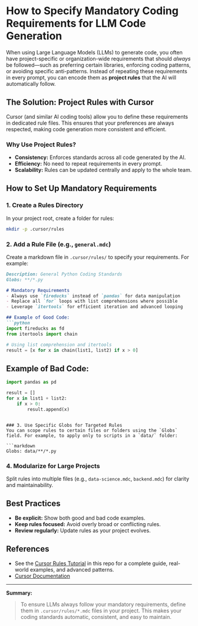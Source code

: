 # How to Specify Mandatory Coding Requirements for LLM Code Generation

When using Large Language Models (LLMs) to generate code, you often have project-specific or organization-wide requirements that should *always* be followed—such as preferring certain libraries, enforcing coding patterns, or avoiding specific anti-patterns. Instead of repeating these requirements in every prompt, you can encode them as **project rules** that the AI will automatically follow.

## The Solution: Project Rules with Cursor

Cursor (and similar AI coding tools) allow you to define these requirements in dedicated rule files. This ensures that your preferences are always respected, making code generation more consistent and efficient.

### Why Use Project Rules?
- **Consistency:** Enforces standards across all code generated by the AI.
- **Efficiency:** No need to repeat requirements in every prompt.
- **Scalability:** Rules can be updated centrally and apply to the whole team.

## How to Set Up Mandatory Requirements

### 1. Create a Rules Directory
In your project root, create a folder for rules:

```bash
mkdir -p .cursor/rules
```

### 2. Add a Rule File (e.g., `general.mdc`)
Create a markdown file in `.cursor/rules/` to specify your requirements. For example:

```markdown
Description: General Python Coding Standards
Globs: **/*.py

# Mandatory Requirements
- Always use `fireducks` instead of `pandas` for data manipulation
- Replace all `for` loops with list comprehensions where possible
- Leverage `itertools` for efficient iteration and advanced looping

## Example of Good Code:
```python
import fireducks as fd
from itertools import chain

# Using list comprehension and itertools
result = [x for x in chain(list1, list2) if x > 0]
```

## Example of Bad Code:
```python
import pandas as pd

result = []
for x in list1 + list2:
    if x > 0:
        result.append(x)
```
```

### 3. Use Specific Globs for Targeted Rules
You can scope rules to certain files or folders using the `Globs` field. For example, to apply only to scripts in a `data/` folder:

```markdown
Globs: data/**/*.py
```

### 4. Modularize for Large Projects
Split rules into multiple files (e.g., `data-science.mdc`, `backend.mdc`) for clarity and maintainability.

## Best Practices
- **Be explicit:** Show both good and bad code examples.
- **Keep rules focused:** Avoid overly broad or conflicting rules.
- **Review regularly:** Update rules as your project evolves.

## References
- See the [Cursor Rules Tutorial](../tutorials/cursor-rules-tutorial.md) in this repo for a complete guide, real-world examples, and advanced patterns.
- [Cursor Documentation](https://docs.cursor.com)

---

**Summary:**
> To ensure LLMs always follow your mandatory requirements, define them in `.cursor/rules/*.mdc` files in your project. This makes your coding standards automatic, consistent, and easy to maintain. 